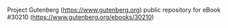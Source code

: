 Project Gutenberg (https://www.gutenberg.org) public repository for eBook #30210 (https://www.gutenberg.org/ebooks/30210)
